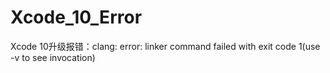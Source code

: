 # Xcode_10_Error
Xcode 10升级报错：clang: error: linker command failed with exit code 1(use -v to see invocation)
